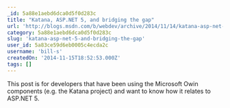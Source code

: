 ```yaml
---
_id: 5a88e1aebd6dca0d5f0d283c
title: "Katana, ASP.NET 5, and bridging the gap"
url: 'http://blogs.msdn.com/b/webdev/archive/2014/11/14/katana-asp-net-5-and-bridging-the-gap.aspx'
category: 5a88e1aebd6dca0d5f0d283c
slug: 'katana-asp-net-5-and-bridging-the-gap'
user_id: 5a83ce59d6eb0005c4ecda2c
username: 'bill-s'
createdOn: '2014-11-15T18:52:53.000Z'
tags: []
---
```


This post is for developers that have been using the Microsoft Owin components (e.g. the Katana project) and want to know how it relates to ASP.NET 5.
